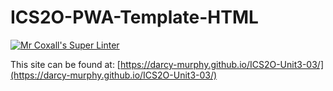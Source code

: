 # ICS2O-PWA-Template-HTML

[![Mr Coxall's Super Linter](https://github.com/darcy-murphy/ICS2O-Unit3-03/workflows/Mr%20Coxall's%20Super%20Linter/badge.svg)](https://github.com/darcy-murphy/ICS2O-Unit3-01/actions)

This site can be found at: [https://darcy-murphy.github.io/ICS2O-Unit3-03/](https://darcy-murphy.github.io/ICS2O-Unit3-03/)
